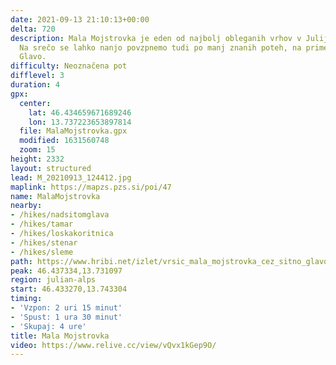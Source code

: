 ```yaml
---
date: 2021-09-13 21:10:13+00:00
delta: 720
description: Mala Mojstrovka je eden od najbolj obleganih vrhov v Julijskih Alpah.
  Na srečo se lahko nanjo povzpnemo tudi po manj znanih poteh, na primer čez Nad Šitom
  Glavo.
difficulty: Neoznačena pot
difflevel: 3
duration: 4
gpx:
  center:
    lat: 46.434659671689246
    lon: 13.737223653897814
  file: MalaMojstrovka.gpx
  modified: 1631560748
  zoom: 15
height: 2332
layout: structured
lead: M_20210913_124412.jpg
maplink: https://mapzs.pzs.si/poi/47
name: MalaMojstrovka
nearby:
- /hikes/nadsitomglava
- /hikes/tamar
- /hikes/loskakoritnica
- /hikes/stenar
- /hikes/sleme
path: https://www.hribi.net/izlet/vrsic_mala_mojstrovka_cez_sitno_glavo/1/224/1680
peak: 46.437334,13.731097
region: julian-alps
start: 46.433270,13.743304
timing:
- 'Vzpon: 2 uri 15 minut'
- 'Spust: 1 ura 30 minut'
- 'Skupaj: 4 ure'
title: Mala Mojstrovka
video: https://www.relive.cc/view/vQvx1kGep9O/
---
```

